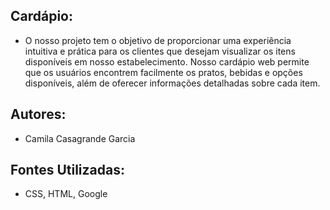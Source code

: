 ## Cardápio:
 * O nosso projeto tem o objetivo de proporcionar uma experiência intuitiva e prática para os clientes que desejam visualizar os itens disponíveis em nosso estabelecimento. Nosso cardápio web permite que os usuários encontrem facilmente os pratos, bebidas e opções disponíveis, além de oferecer informações detalhadas sobre cada item.
 

## Autores:
* Camila Casagrande Garcia
 

## Fontes Utilizadas:
* CSS, HTML, Google
 
